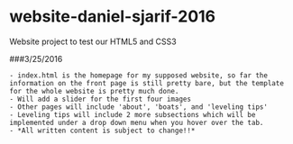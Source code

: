 # website-daniel-sjarif-2016
Website project to test our HTML5 and CSS3

###3/25/2016
````
- index.html is the homepage for my supposed website, so far the information on the front page is still pretty bare, but the template for the whole website is pretty much done.
- Will add a slider for the first four images
- Other pages will include 'about', 'boats', and 'leveling tips'
- Leveling tips will include 2 more subsections which will be implemented under a drop down menu when you hover over the tab.
- *All written content is subject to change!!*
````
